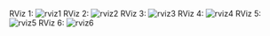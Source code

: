 RViz 1:
![rviz1](https://github.com/user-attachments/assets/c61c46ea-f42e-4bcf-b251-d9f7eae9a2a0)
RViz 2:
![rviz2](https://github.com/user-attachments/assets/966a97be-ff84-4ed3-9ccd-0b7ade758b42)
RViz 3:
![rviz3](https://github.com/user-attachments/assets/168c84ff-5a3f-46da-b6a4-46e960bc0ef7)
RViz 4:
![rviz4](https://github.com/user-attachments/assets/2ad24552-e8cf-4236-be83-630c875e515b)
RViz 5:
![rviz5](https://github.com/user-attachments/assets/f5168cb6-eb1e-4733-8907-c712fe3c7d12)
RViz 6:
![rviz6](https://github.com/user-attachments/assets/2299acd4-a93d-44c3-a816-f71dfed126d8)
